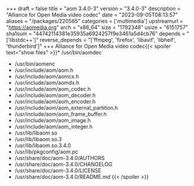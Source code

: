 +++
draft = false
title = "aom 3.4.0-3"
version = "3.4.0-3"
description = "Alliance for Open Media video codec"
date = "2023-09-05T08:13:57"
aliases = "/packages/220565"
categories = ['multimedia']
upstreamurl = "https://aomedia.org"
arch = "x86_64"
size = "1792348"
usize = "6151757"
sha1sum = "44742114381e35935a6924257f9e3461a5d4cb76"
depends = "['libstdc++']"
reverse_depends = "['ffmpeg', 'firefox', 'libavif', 'libheif', 'thunderbird']"
+++
Alliance for Open Media video codec{{< spoiler text="show files" >}}* /usr/bin/aomdec
* /usr/bin/aomenc
* /usr/include/aom/aom.h
* /usr/include/aom/aomcx.h
* /usr/include/aom/aomdx.h
* /usr/include/aom/aom_codec.h
* /usr/include/aom/aom_decoder.h
* /usr/include/aom/aom_encoder.h
* /usr/include/aom/aom_external_partition.h
* /usr/include/aom/aom_frame_buffer.h
* /usr/include/aom/aom_image.h
* /usr/include/aom/aom_integer.h
* /usr/lib/libaom.so
* /usr/lib/libaom.so.3
* /usr/lib/libaom.so.3.4.0
* /usr/lib/pkgconfig/aom.pc
* /usr/share/doc/aom-3.4.0/AUTHORS
* /usr/share/doc/aom-3.4.0/CHANGELOG
* /usr/share/doc/aom-3.4.0/LICENSE
* /usr/share/doc/aom-3.4.0/README.md
{{< /spoiler >}}